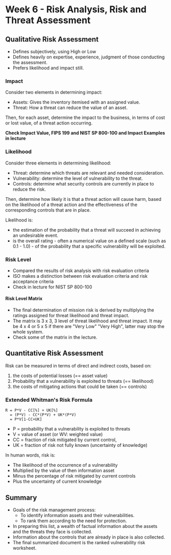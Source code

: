 # Week 6 - Risk Analysis, Risk and Threat Assessment

## Qualitative Risk Assessment

* Defines subjectively, using High or Low
* Defines heavily on expertise, experience, judgment of those conducting the assessment.
* Prefers likelihood and impact still.

### Impact

Consider two elements in determining impact:

* Assets: Gives the inventory itemised with an assigned value.
* Threat: How a threat can reduce the value of an asset.

Then, for each asset, determine the impact to the business, in terms of cost or lost value, of a threat action occurring.

**Check Impact Value, FIPS 199 and NIST SP 800-100 and Impact Examples in lecture**

### Likelihood

Consider three elements in determining likelihood:

* Threat: determine which threats are relevant and needed consideration.
* Vulnerability: determine the level of vulnerability to the threat.
* Controls: determine what security controls are currently in place to reduce the risk.

Then, determine how likely it is that a threat action will cause harm, based on the likelihood of a threat action and the effectiveness of the corresponding controls that are in place.

Likelihood is:

* the estimation of the probability that a threat will succeed in achieving an undesirable event.
* is the overall rating - often a numerical value on a defined scale (such as 0.1 - 1.0) - of the probability that a specific vulnerability will be exploited.

### Risk Level

* Compared the results of risk analysis with risk evaluation criteria
* ISO makes a distinction between risk evaluation criteria and risk acceptance criteria
* Check in lecture for NIST SP 800-100

#### Risk Level Matrix

* The final determination of mission risk is derived by multiplying the ratings assigned for threat likelihood and threat impact.
* The matrix is 3 x 3, 3 level of threat likelihood and threat impact. It may be 4 x 4 or 5 x 5 if there are "Very Low" "Very High", latter may stop the whole system.
* Check some of the matrix in the lecture.

## Quantitative Risk Assessment

Risk can be measured in terms of direct and indirect costs, based on:

1. the costs of potential losses (== asset value)
2. Probability that a vulnerability is exploited to threats (== likelihood)
3. the costs of mitigating actions that could be taken (== controls)

### Extended Whitman's Risk Formula

```
R = P*V - CC[%] + UK[%]
  = (P*V) - CC*(P*V) + UK*(P*V)
  = P*V[1-CC+UK]
```

* P = probability that a vulnerability is exploited to threats
* V = value of asset (or WV: weighted value)
* CC = fraction of risk mitigated by current control,
* UK = fraction of risk not fully known (uncertainty of knowledge)

In human words, risk is:
* The likelihood of the occurrence of a vulnerability
* Multiplied by the value of then information asset
* Minus the percentage of risk mitigated by current controls
* Plus the uncertainty of current knowledge 

## Summary

* Goals of the risk management process:
    * To identify information assets and their vulnerabilities.
    * To rank them according to the need for protection.
* In preparing this list, a wealth of factual information about the assets and the threats they face is collected.
* Information about the controls that are already in place is also collected.
* The final summarized document is the ranked vulnerability risk worksheet.
